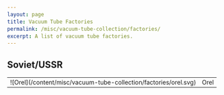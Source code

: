 ```yaml
---
layout: page
title: Vacuum Tube Factories
permalink: /misc/vacuum-tube-collection/factories/
excerpt: A list of vacuum tube factories.
---
```


## Soviet/USSR

<div class="table"><table>
	<tr><td>![Orel](/content/misc/vacuum-tube-collection/factories/orel.svg)</td><td>Orel</td></tr>
</table></div>
